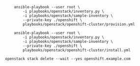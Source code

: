         ansible-playbook --user root \
            -i playbooks/openstack/inventory.py \
            -i playbooks/openstack/sample-inventory \
            --private-key ./openshift \
            playbooks/openstack/openshift-cluster/provision.yml

        ansible-playbook --user root \
            -i playbooks/openstack/inventory.py \
            -i playbooks/openstack/sample-inventory \
            --private-key ./openshift \
            playbooks/openstack/openshift-cluster/install.yml

	openstack stack delete --wait --yes openshift.example.com

